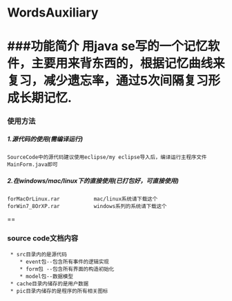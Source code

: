# WordsAuxiliary
###功能简介
用java se写的一个记忆软件，主要用来背东西的，根据记忆曲线来复习，减少遗忘率，通过5次间隔复习形成长期记忆.
==
### 使用方法
##### 1.源代码的使用(需编译运行)
    SourceCode中的源代码建议使用eclipse/my eclipse导入后，编译运行主程序文件MainForm.java即可
##### 2.在windows/mac/linux下的直接使用(已打包好，可直接使用)
    forMacOrLinux.rar           mac/linux系统请下载这个 
    forWin7_8OrXP.rar           windows系列的系统请下载这个
==
### source code文档内容
     * src目录内的是源代码
        * event包--包含所有事件的逻辑实现
        * form包 --包含所有界面的构造初始化
        * model包--数据模型
     * cache目录内储存的是用户数据
     * pic目录内储存的是程序的所有相关图标

